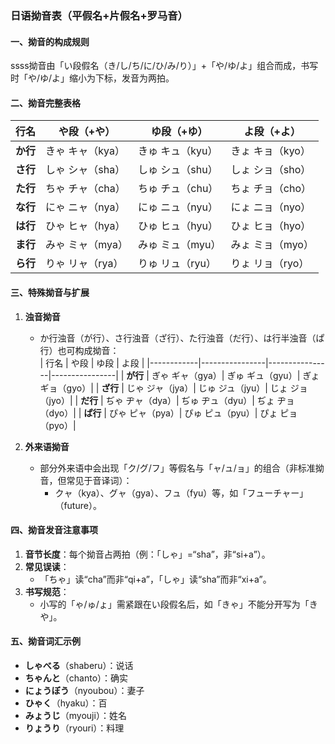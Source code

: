 ### 日语拗音表（平假名+片假名+罗马音）  


#### 一、拗音的构成规则  
ssss拗音由「い段假名（き/し/ち/に/ひ/み/り）」+「や/ゆ/よ」组合而成，书写时「や/ゆ/よ」缩小为下标，发音为两拍。  


#### 二、拗音完整表格  
| 行名       | や段（+や）       | ゆ段（+ゆ）       | よ段（+よ）       |
|------------|-------------------|-------------------|-------------------|
| **か行**   | きゃ キャ（kya） | きゅ キュ（kyu） | きょ キョ（kyo） |
| **さ行**   | しゃ シャ（sha） | しゅ シュ（shu） | しょ ショ（sho） |
| **た行**   | ちゃ チャ（cha） | ちゅ チュ（chu） | ちょ チョ（cho） |
| **な行**   | にゃ ニャ（nya） | にゅ ニュ（nyu） | にょ ニョ（nyo） |
| **は行**   | ひゃ ヒャ（hya） | ひゅ ヒュ（hyu） | ひょ ヒョ（hyo） |
| **ま行**   | みゃ ミャ（mya） | みゅ ミュ（myu） | みょ ミョ（myo） |
| **ら行**   | りゃ リャ（rya） | りゅ リュ（ryu） | りょ リョ（ryo） |


#### 三、特殊拗音与扩展  
1. **浊音拗音**  
   - か行浊音（が行）、さ行浊音（ざ行）、た行浊音（だ行）、は行半浊音（ぱ行）也可构成拗音：  
     | 行名       | や段           | ゆ段           | よ段           |
     |------------|----------------|----------------|----------------|
     | **が行**   | ぎゃ ギャ（gya）| ぎゅ ギュ（gyu）| ぎょ ギョ（gyo）|
     | **ざ行**   | じゃ ジャ（jya）| じゅ ジュ（jyu）| じょ ジョ（jyo）|
     | **だ行**   | ぢゃ ヂャ（dya）| ぢゅ ヂュ（dyu）| ぢょ ヂョ（dyo）|
     | **ぱ行**   | ぴゃ ピャ（pya）| ぴゅ ピュ（pyu）| ぴょ ピョ（pyo）|

2. **外来语拗音**  
   - 部分外来语中会出现「ク/グ/フ」等假名与「ャ/ュ/ョ」的组合（非标准拗音，但常见于音译词）：  
     - クャ（kya）、グャ（gya）、フュ（fyu）等，如「フューチャー」（future）。  


#### 四、拗音发音注意事项  
1. **音节长度**：每个拗音占两拍（例：「しゃ」=“sha”，非“si+a”）。  
2. **常见误读**：  
   - 「ちゃ」读“cha”而非“qi+a”，「しゃ」读“sha”而非“xi+a”。  
3. **书写规范**：  
   - 小写的「ゃ/ゅ/ょ」需紧跟在い段假名后，如「きゃ」不能分开写为「きや」。  


#### 五、拗音词汇示例  
- **しゃべる**（shaberu）：说话  
- **ちゃんと**（chanto）：确实  
- **にょうぼう**（nyoubou）：妻子  
- **ひゃく**（hyaku）：百  
- **みょうじ**（myouji）：姓名  
- **りょうり**（ryouri）：料理  
